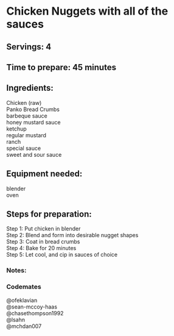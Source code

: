 # Chicken Nuggets with all of the sauces

## Servings: 4

## Time to prepare: 45 minutes 

## Ingredients:
Chicken (raw) <br/>
Panko Bread Crumbs <br/>
barbeque sauce <br/>
honey mustard sauce <br/>
ketchup <br/>
regular mustard <br/>
ranch <br/>
special sauce <br/>
sweet and sour sauce

## Equipment needed:
blender <br/>
oven

## Steps for preparation:
Step 1: Put chicken in blender <br/>
Step 2: Blend and form into desirable nugget shapes <br/>
Step 3: Coat in bread crumbs<br/>
Step 4: Bake for 20 minutes<br/>
Step 5: Let cool, and cip in sauces of choice


### Notes:



### Codemates #
@ofeklavian </br>
@sean-mccoy-haas </br>
@chasethompson1992 </br>
@lsahn <br/>
@mchdan007
